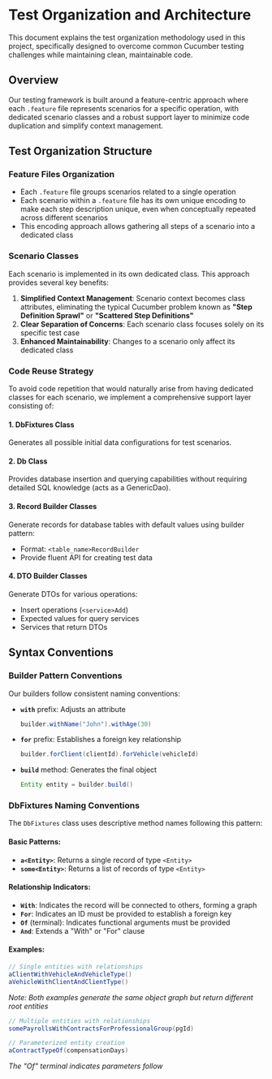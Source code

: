# Test Organization and Architecture

This document explains the test organization methodology used in this project, specifically designed to overcome common Cucumber testing challenges while maintaining clean, maintainable code.

## Overview

Our testing framework is built around a feature-centric approach where each `.feature` file represents scenarios for a specific operation, with dedicated scenario classes and a robust support layer to minimize code duplication and simplify context management.

## Test Organization Structure

### Feature Files Organization
- Each `.feature` file groups scenarios related to a single operation
- Each scenario within a `.feature` file has its own unique encoding to make each step description unique, even when conceptually repeated across different scenarios
- This encoding approach allows gathering all steps of a scenario into a dedicated class

### Scenario Classes
Each scenario is implemented in its own dedicated class. This approach provides several key benefits:

1. **Simplified Context Management**: Scenario context becomes class attributes, eliminating the typical Cucumber problem known as **"Step Definition Sprawl"** or **"Scattered Step Definitions"**
2. **Clear Separation of Concerns**: Each scenario class focuses solely on its specific test case
3. **Enhanced Maintainability**: Changes to a scenario only affect its dedicated class

### Code Reuse Strategy

To avoid code repetition that would naturally arise from having dedicated classes for each scenario, we implement a comprehensive support layer consisting of:

#### 1. DbFixtures Class
Generates all possible initial data configurations for test scenarios.

#### 2. Db Class
Provides database insertion and querying capabilities without requiring detailed SQL knowledge (acts as a GenericDao).

#### 3. Record Builder Classes
Generate records for database tables with default values using builder pattern:
- Format: `<table_name>RecordBuilder`
- Provide fluent API for creating test data

#### 4. DTO Builder Classes
Generate DTOs for various operations:
- Insert operations (`<service>Add`)
- Expected values for query services
- Services that return DTOs

## Syntax Conventions

### Builder Pattern Conventions

Our builders follow consistent naming conventions:

- **`with`** prefix: Adjusts an attribute
  ```java
  builder.withName("John").withAge(30)
  ```

- **`for`** prefix: Establishes a foreign key relationship
  ```java
  builder.forClient(clientId).forVehicle(vehicleId)
  ```

- **`build`** method: Generates the final object
  ```java
  Entity entity = builder.build()
  ```

### DbFixtures Naming Conventions

The `DbFixtures` class uses descriptive method names following this pattern:

#### Basic Patterns:
- **`a<Entity>`**: Returns a single record of type `<Entity>`
- **`some<Entity>`**: Returns a list of records of type `<Entity>`

#### Relationship Indicators:
- **`With`**: Indicates the record will be connected to others, forming a graph
- **`For`**: Indicates an ID must be provided to establish a foreign key
- **`Of`** (terminal): Indicates functional arguments must be provided
- **`And`**: Extends a "With" or "For" clause

#### Examples:

```java
// Single entities with relationships
aClientWithVehicleAndVehicleType()
aVehicleWithClientAndClientType()
```
*Note: Both examples generate the same object graph but return different root entities*

```java
// Multiple entities with relationships
somePayrollsWithContractsForProfessionalGroup(pgId)
```

```java
// Parameterized entity creation
aContractTypeOf(compensationDays)
```
*The "Of" terminal indicates parameters follow*

